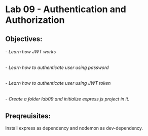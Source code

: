 # Lab 09 - Authentication and Authorization
## Objectives:
###### - Learn how JWT works
###### - Learn how to authenticate user using password
###### - Learn how to authenticate user using JWT token
###### - Create a folder lab09 and initialize express.js project in it.
## Preqreuisites:
Install express as dependency and nodemon as dev-dependency.
